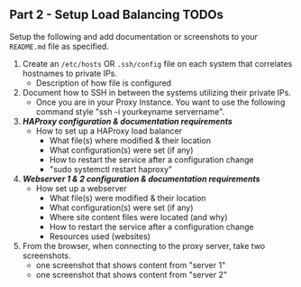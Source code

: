 ## Part 2 - Setup Load Balancing TODOs

Setup the following and add documentation or screenshots to your `README.md` file as specified.

1. Create an `/etc/hosts` OR `.ssh/config` file on each system that correlates hostnames to private IPs.
   - Description of how file is configured
2. Document how to SSH in between the systems utilizing their private IPs.
   - Once you are in your Proxy Instance. You want to use the following command style "ssh -i yourkeyname servername". 
3. **_HAProxy configuration & documentation requirements_**
   - How to set up a HAProxy load balancer
     - What file(s) where modified & their location
     - What configuration(s) were set (if any)
     - How to restart the service after a configuration change
      - "sudo systemctl restart haproxy"
4. **_Webserver 1 & 2 configuration & documentation requirements_**
   - How set up a webserver
     - What file(s) were modified & their location
     - What configuration(s) were set (if any)
     - Where site content files were located (and why)
     - How to restart the service after a configuration change
     - Resources used (websites)
5. From the browser, when connecting to the proxy server, take two screenshots.
   - one screenshot that shows content from "server 1"
   - one screenshot that shows content from "server 2"
